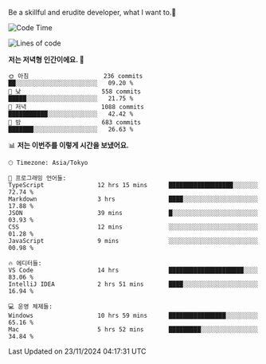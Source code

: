 Be a skillful and erudite developer, what I want to.👶

<!--START_SECTION:waka-->
![Code Time](http://img.shields.io/badge/Code%20Time-1%2C412%20hrs%2025%20mins-blue)

![Lines of code](https://img.shields.io/badge/%EC%A0%80%EB%8A%94%20%EC%97%AC%ED%83%9C%EA%B9%8C%EC%A7%80%20-903.4%20thousand%20%EC%A4%84%EC%9D%98%20%EC%BD%94%EB%93%9C%EB%A5%BC%20%EC%9E%91%EC%84%B1%ED%96%88%EC%96%B4%EC%9A%94.-blue)

**저는 저녁형 인간이에요. 🦉** 

```text
🌞 아침                     236 commits         ██░░░░░░░░░░░░░░░░░░░░░░░   09.20 % 
🌆 낮　                     558 commits         █████░░░░░░░░░░░░░░░░░░░░   21.75 % 
🌃 저녁                     1088 commits        ███████████░░░░░░░░░░░░░░   42.42 % 
🌙 밤　                     683 commits         ███████░░░░░░░░░░░░░░░░░░   26.63 % 
```


📊 **저는 이번주를 이렇게 시간을 보냈어요.** 

```text
🕑︎ Timezone: Asia/Tokyo

💬 프로그래밍 언어들: 
TypeScript               12 hrs 15 mins      ██████████████████░░░░░░░   72.74 % 
Markdown                 3 hrs               ████░░░░░░░░░░░░░░░░░░░░░   17.88 % 
JSON                     39 mins             █░░░░░░░░░░░░░░░░░░░░░░░░   03.93 % 
CSS                      12 mins             ░░░░░░░░░░░░░░░░░░░░░░░░░   01.28 % 
JavaScript               9 mins              ░░░░░░░░░░░░░░░░░░░░░░░░░   00.98 % 

🔥 에디터들: 
VS Code                  14 hrs              █████████████████████░░░░   83.06 % 
IntelliJ IDEA            2 hrs 51 mins       ████░░░░░░░░░░░░░░░░░░░░░   16.94 % 

💻 운영 체제들: 
Windows                  10 hrs 59 mins      ████████████████░░░░░░░░░   65.16 % 
Mac                      5 hrs 52 mins       █████████░░░░░░░░░░░░░░░░   34.84 % 
```


 Last Updated on 23/11/2024 04:17:31 UTC
<!--END_SECTION:waka-->
